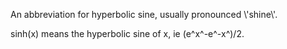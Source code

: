An abbreviation for hyperbolic sine, usually pronounced \\'shine\\'.

sinh(x) means the hyperbolic sine of x, ie (e^x^-e^-x^)/2.

